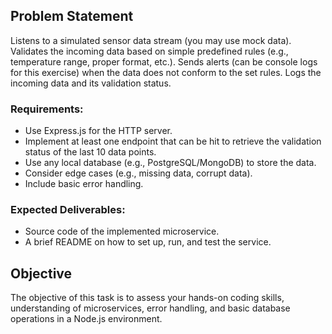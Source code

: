 ## Problem Statement

Listens to a simulated sensor data stream (you may use mock data).
Validates the incoming data based on simple predefined rules (e.g., temperature range, proper format, etc.).
Sends alerts (can be console logs for this exercise) when the data does not conform to the set rules.
Logs the incoming data and its validation status.

### Requirements:

- Use Express.js for the HTTP server.
- Implement at least one endpoint that can be hit to retrieve the validation status of the last 10 data points.
- Use any local database (e.g., PostgreSQL/MongoDB) to store the data.
- Consider edge cases (e.g., missing data, corrupt data).
- Include basic error handling.

### Expected Deliverables:

- Source code of the implemented microservice.
- A brief README on how to set up, run, and test the service.

## Objective

The objective of this task is to assess your hands-on coding skills, understanding of microservices, error handling, and basic database operations in a Node.js environment.

